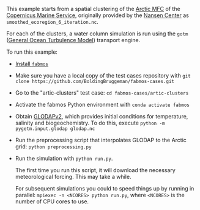 This example starts from a spatial clustering of the [Arctic MFC](https://marine.copernicus.eu/about/producers/arctic-mfc) of the [Copernicus Marine Service](https://marine.copernicus.eu/), originally provided by the [Nansen Center](https://nersc.no/en/) as `smoothed_ecoregion_6_iteration.nc`.

For each of the clusters, a water column simulation is run using the `gotm` ([General Ocean Turbulence Model](https://gotm.net)) transport engine.

To run this example:

* [Install `fabmos`](https://github.com/BoldingBruggeman/fabmos/wiki)
* Make sure you have a local copy of the test cases repository with `git clone https://github.com/BoldingBruggeman/fabmos-cases.git`
* Go to the "artic-clusters" test case: `cd fabmos-cases/artic-clusters`
* Activate the fabmos Python environment with `conda activate fabmos`
* Obtain [GLODAPv2](https://doi.org/10.5194/essd-8-325-2016), which provides initial conditions for temperature, salinity and biogeochemistry. To do this, execute `python -m pygetm.input.glodap glodap.nc`
* Run the preprocessing script that interpolates GLODAP to the Arctic grid: `python preprocessing.py`
* Run the simulation with `python run.py`.

  The first time you run this script, it will download the necessary meteorological forcing. This may take a while.

  For subsequent simulations you could to speed things up by running in parallel: `mpiexec -n <NCORES> python run.py`, where `<NCORES>` is the number of CPU cores to use.
